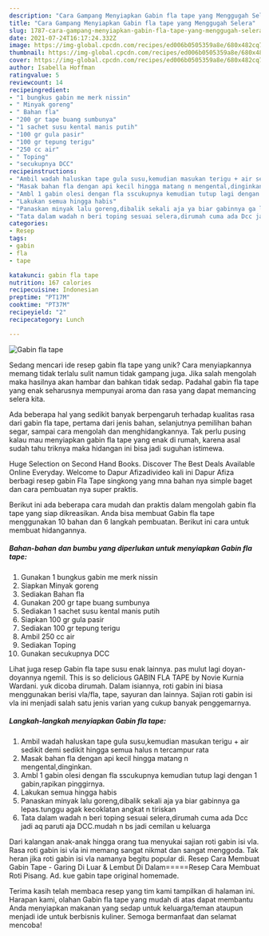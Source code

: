 ```yaml
---
description: "Cara Gampang Menyiapkan Gabin fla tape yang Menggugah Selera"
title: "Cara Gampang Menyiapkan Gabin fla tape yang Menggugah Selera"
slug: 1787-cara-gampang-menyiapkan-gabin-fla-tape-yang-menggugah-selera
date: 2021-07-24T16:17:24.332Z
image: https://img-global.cpcdn.com/recipes/ed006b0505359a8e/680x482cq70/gabin-fla-tape-foto-resep-utama.jpg
thumbnail: https://img-global.cpcdn.com/recipes/ed006b0505359a8e/680x482cq70/gabin-fla-tape-foto-resep-utama.jpg
cover: https://img-global.cpcdn.com/recipes/ed006b0505359a8e/680x482cq70/gabin-fla-tape-foto-resep-utama.jpg
author: Isabella Hoffman
ratingvalue: 5
reviewcount: 14
recipeingredient:
- "1 bungkus gabin me merk nissin"
- " Minyak goreng"
- " Bahan fla"
- "200 gr tape buang sumbunya"
- "1 sachet susu kental manis putih"
- "100 gr gula pasir"
- "100 gr tepung terigu"
- "250 cc air"
- " Toping"
- "secukupnya DCC"
recipeinstructions:
- "Ambil wadah haluskan tape gula susu,kemudian masukan terigu + air sedikit demi sedikit hingga semua halus n tercampur rata"
- "Masak bahan fla dengan api kecil hingga matang n mengental,dinginkan."
- "Ambl 1 gabin olesi dengan fla sscukupnya kemudian tutup lagi dengan 1 gabin,rapikan pinggirnya."
- "Lakukan semua hingga habis"
- "Panaskan minyak lalu goreng,dibalik sekali aja ya biar gabinnya ga lepas.tunggu agak kecoklatan angkat n tiriskan"
- "Tata dalam wadah n beri toping sesuai selera,dirumah cuma ada Dcc jadi aq paruti aja DCC.mudah n bs jadi cemilan u keluarga"
categories:
- Resep
tags:
- gabin
- fla
- tape

katakunci: gabin fla tape 
nutrition: 167 calories
recipecuisine: Indonesian
preptime: "PT17M"
cooktime: "PT37M"
recipeyield: "2"
recipecategory: Lunch

---
```



![Gabin fla tape](https://img-global.cpcdn.com/recipes/ed006b0505359a8e/680x482cq70/gabin-fla-tape-foto-resep-utama.jpg)

Sedang mencari ide resep gabin fla tape yang unik? Cara menyiapkannya memang tidak terlalu sulit namun tidak gampang juga. Jika salah mengolah maka hasilnya akan hambar dan bahkan tidak sedap. Padahal gabin fla tape yang enak seharusnya mempunyai aroma dan rasa yang dapat memancing selera kita.

Ada beberapa hal yang sedikit banyak berpengaruh terhadap kualitas rasa dari gabin fla tape, pertama dari jenis bahan, selanjutnya pemilihan bahan segar, sampai cara mengolah dan menghidangkannya. Tak perlu pusing kalau mau menyiapkan gabin fla tape yang enak di rumah, karena asal sudah tahu triknya maka hidangan ini bisa jadi suguhan istimewa.

Huge Selection on Second Hand Books. Discover The Best Deals Available Online Everyday. Welcome to Dapur Afizadivideo kali ini Dapur Afiza berbagi resep gabin Fla Tape singkong yang mna bahan nya simple baget dan cara pembuatan nya super praktis.


Berikut ini ada beberapa cara mudah dan praktis dalam mengolah gabin fla tape yang siap dikreasikan. Anda bisa membuat Gabin fla tape menggunakan 10 bahan dan 6 langkah pembuatan. Berikut ini cara untuk membuat hidangannya.

<!--inarticleads1-->

##### Bahan-bahan dan bumbu yang diperlukan untuk menyiapkan Gabin fla tape:

1. Gunakan 1 bungkus gabin me merk nissin
1. Siapkan  Minyak goreng
1. Sediakan  Bahan fla
1. Gunakan 200 gr tape buang sumbunya
1. Sediakan 1 sachet susu kental manis putih
1. Siapkan 100 gr gula pasir
1. Sediakan 100 gr tepung terigu
1. Ambil 250 cc air
1. Sediakan  Toping
1. Gunakan secukupnya DCC


Lihat juga resep Gabin fla tape susu enak lainnya. pas mulut lagi doyan-doyannya ngemil. This is so delicious GABIN FLA TAPE by Novie Kurnia Wardani. yuk dicoba dirumah. Dalam isiannya, roti gabin ini biasa menggunakan berisi vla/fla, tape, sayuran dan lainnya. Sajian roti gabin isi vla ini menjadi salah satu jenis varian yang cukup banyak penggemarnya. 

<!--inarticleads2-->

##### Langkah-langkah menyiapkan Gabin fla tape:

1. Ambil wadah haluskan tape gula susu,kemudian masukan terigu + air sedikit demi sedikit hingga semua halus n tercampur rata
1. Masak bahan fla dengan api kecil hingga matang n mengental,dinginkan.
1. Ambl 1 gabin olesi dengan fla sscukupnya kemudian tutup lagi dengan 1 gabin,rapikan pinggirnya.
1. Lakukan semua hingga habis
1. Panaskan minyak lalu goreng,dibalik sekali aja ya biar gabinnya ga lepas.tunggu agak kecoklatan angkat n tiriskan
1. Tata dalam wadah n beri toping sesuai selera,dirumah cuma ada Dcc jadi aq paruti aja DCC.mudah n bs jadi cemilan u keluarga


Dari kalangan anak-anak hingga orang tua menyukai sajian roti gabin isi vla. Rasa roti gabin isi vla ini memang sangat nikmat dan sangat menggoda. Tak heran jika roti gabin isi vla namanya begitu popular di. Resep Cara Membuat Gabin Tape - Garing Di Luar &amp; Lembut Di Dalam=====Resep Cara Membuat Roti Pisang. Ad. kue gabin tape original homemade. 

Terima kasih telah membaca resep yang tim kami tampilkan di halaman ini. Harapan kami, olahan Gabin fla tape yang mudah di atas dapat membantu Anda menyiapkan makanan yang sedap untuk keluarga/teman ataupun menjadi ide untuk berbisnis kuliner. Semoga bermanfaat dan selamat mencoba!
